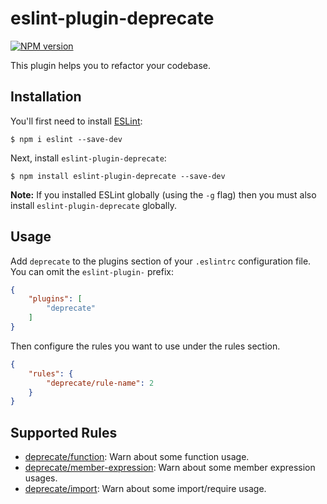 # eslint-plugin-deprecate

[![NPM version](http://img.shields.io/npm/v/eslint-plugin-deprecate.svg)](https://www.npmjs.com/package/eslint-plugin-deprecate)

This plugin helps you to refactor your codebase.

## Installation

You'll first need to install [ESLint](http://eslint.org):

```
$ npm i eslint --save-dev
```

Next, install `eslint-plugin-deprecate`:

```
$ npm install eslint-plugin-deprecate --save-dev
```

**Note:** If you installed ESLint globally (using the `-g` flag) then you must also install `eslint-plugin-deprecate` globally.

## Usage

Add `deprecate` to the plugins section of your `.eslintrc` configuration file. You can omit the `eslint-plugin-` prefix:

```json
{
    "plugins": [
        "deprecate"
    ]
}
```

Then configure the rules you want to use under the rules section.

```json
{
    "rules": {
        "deprecate/rule-name": 2
    }
}
```

## Supported Rules

* [deprecate/function](docs/rules/function.md): Warn about some function usage.
* [deprecate/member-expression](docs/rules/member-expression.md): Warn about some member expression usages.
* [deprecate/import](docs/rules/import.md): Warn about some import/require usage.
